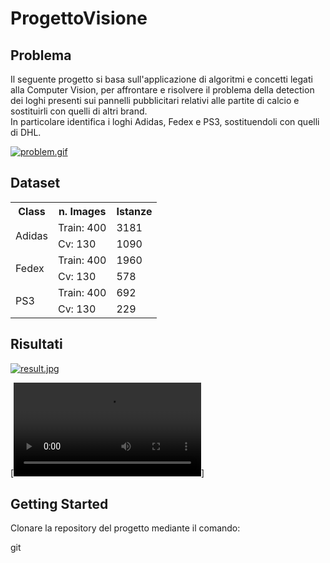 # ProgettoVisione

## Problema
Il seguente progetto si basa sull'applicazione di algoritmi e concetti legati alla Computer Vision, per affrontare e risolvere il problema della detection dei loghi presenti sui pannelli pubblicitari relativi alle partite di calcio e sostituirli con quelli di altri brand.<br>
In particolare identifica i loghi Adidas, Fedex e PS3, sostituendoli con quelli di DHL.        

[![problem.gif](https://i.postimg.cc/8PdRtfB8/problem.gif)](https://postimg.cc/D8Z4zZM5)

## Dataset

<table>
    <tr>
        <th> Class </th>
        <th> n. Images </td>
        <th> Istanze </td>
    </tr>
    <tr>
        <td rowspan="2">Adidas</th>
        <td>Train: 400</td>
        <td>3181</td>
    </tr>
    <tr>
        <td>Cv: 130</td>
        <td>1090</td>
    </tr>
    <tr>
        <td rowspan="2">Fedex</th>
        <td>Train: 400</td>
        <td>1960</td>
    </tr>
    <tr>
        <td>Cv: 130</td>
        <td>578</td>
    </tr>
    <tr>
        <td rowspan="2">PS3</th>
        <td>Train: 400</td>
        <td>692</td>
    </tr>
    <tr>
        <td>Cv: 130</td>
        <td>229</td>
    </tr>
</table>

## Risultati

[![result.jpg](https://i.postimg.cc/hv10zX2q/result.jpg)](https://postimg.cc/y3WR28qf)

[![video1.mp4](https://github.com/gianros2/ProgettoVisione/blob/main/risultati/clip%201/swap%20e%20fix%20detection.mp4)]

## Getting Started

Clonare la repository del progetto mediante il comando:

git 
